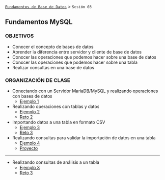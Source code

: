 [`Fundamentos de Base de Datos`](../Readme.md) > `Sesión 03`
## Fundamentos MySQL

### OBJETIVOS
- Conocer el concepto de bases de datos
- Aprender la diferencia entre servidor y cliente de base de datos
- Conocer las operaciones que podemos hacer sobre una base de datos
- Conocer las operaciones que podemos hacer sobre una tabla
- Realizar consultas en una base de datos

### ORGANIZACIÓN DE CLASE
- Conectando con un Servidor MariaDB/MySQL y realizando operaciones con bases de datos
   - [Ejemplo 1](Ejemplo-01)
- Realizando operaciones con tablas y datos
   - [Ejemplo 2](Ejemplo-02)
   - [Reto 2](Reto-02)
- Importando datos a una tabla en formato CSV
   - [Ejemplo 3](Ejemplo-03)
   - [Reto 3](Reto-03)
- Realizando consultas para validar la importación de datos en una tabla
    - [Ejemplo 4](Ejemplo-04)
    - [Proyecto](Proyecto)
---
- Realizando consultas de análisis a un tabla
    - [Ejemplo 3](Ejemplo-03)
    - [Reto 3](Reto-03)
